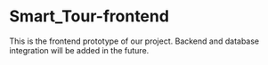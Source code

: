 # Smart_Tour-frontend
This is the frontend prototype of our project. Backend and database integration will be added in the future.
